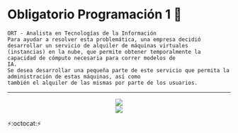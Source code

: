 # Obligatorio Programación 1 :bookmark_tabs:
~~~
ORT - Analista en Tecnologías de la Información
Para ayudar a resolver esta problemática, una empresa decidió desarrollar un servicio de alquiler de máquinas virtuales 
(instancias) en la nube, que permite obtener temporalmente la capacidad de cómputo necesaria para correr modelos de 
IA.
Se desea desarrollar una pequeña parte de este servicio que permita la administración de estas máquinas, así como 
también el alquiler de las mismas por parte de los usuarios. 
~~~
---
<p align="center" font-weight="bold">
      <img src="https://img.shields.io/badge/JavaScript-323330?style=for-the-badge&logo=javascript&logoColor=F7DF1E">
      <br>
      <img src="https://img.shields.io/badge/ESTADO-EN%20DESARROLLO-informational?style=social">
</p>

:zap::octocat::zap: